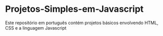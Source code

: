 # Projetos-Simples-em-Javascript
Este repositório em português contém projetos básicos envolvendo HTML, CSS e a linguagem Javascript
